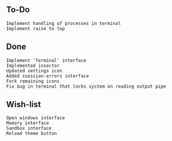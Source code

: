 To-Do
-----
    Implement handling of processes in terminal
    Implement raise to top

Done
----
    Implement 'Terminal' interface
    Implemented insector
    Updated settings icon
    Added xsession-errors interface
    Fork remaining icons
    Fix bug in terminal that locks system on reading output pipe

Wish-list
---------
    Open windows interface
    Memory interface
    Sandbox interface
    Reload theme button
